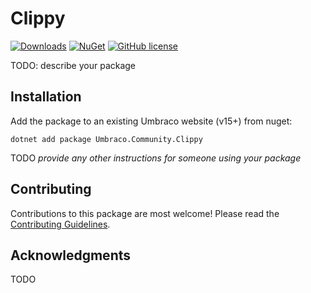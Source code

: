 # Clippy 

[![Downloads](https://img.shields.io/nuget/dt/Umbraco.Community.Clippy?color=cc9900)](https://www.nuget.org/packages/Umbraco.Community.Clippy/)
[![NuGet](https://img.shields.io/nuget/vpre/Umbraco.Community.Clippy?color=0273B3)](https://www.nuget.org/packages/Umbraco.Community.Clippy)
[![GitHub license](https://img.shields.io/github/license/leekelleher/umbraco-clippy?color=8AB803)](../LICENSE)

TODO: describe your package

<!--
Including screenshots is a really good idea! 

If you put images into /docs/screenshots, then you would reference them in this readme as, for example:

<img alt="..." src="https://github.com/leekelleher/umbraco-clippy/blob/develop/docs/screenshots/screenshot.png">
-->

## Installation

Add the package to an existing Umbraco website (v15+) from nuget:

`dotnet add package Umbraco.Community.Clippy`

TODO *provide any other instructions for someone using your package*

## Contributing

Contributions to this package are most welcome! Please read the [Contributing Guidelines](CONTRIBUTING.md).

## Acknowledgments

TODO